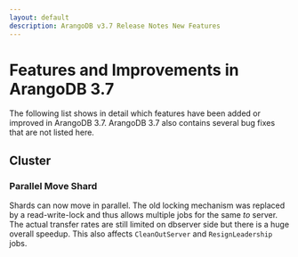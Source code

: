 ```yaml
---
layout: default
description: ArangoDB v3.7 Release Notes New Features
---
```

Features and Improvements in ArangoDB 3.7
=========================================

The following list shows in detail which features have been added or improved in
ArangoDB 3.7. ArangoDB 3.7 also contains several bug fixes that are not listed
here.


Cluster
-------

### Parallel Move Shard
Shards can now move in parallel. The old locking mechanism was replaced by a read-write-lock and thus allows multiple jobs for the same _to_ server. The actual transfer rates are still limited on dbserver side but there is a huge overall speedup. This also affects `CleanOutServer` and `ResignLeadership` jobs. 
